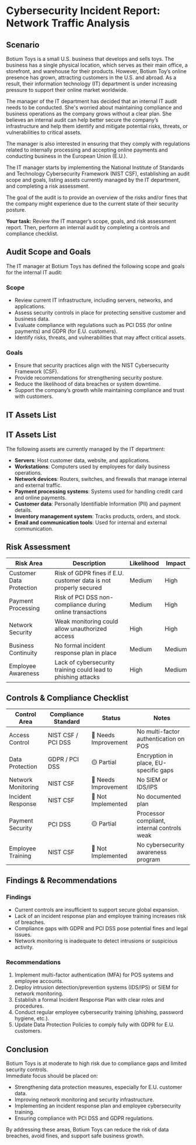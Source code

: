 # Cybersecurity Incident Report: Network Traffic Analysis 
## Scenario  

Botium Toys is a small U.S. business that develops and sells toys. The business has a single physical location, which serves as their main office, a storefront, and warehouse for their products. However, Botium Toy’s online presence has grown, attracting customers in the U.S. and abroad. As a result, their information technology (IT) department is under increasing pressure to support their online market worldwide.  

The manager of the IT department has decided that an internal IT audit needs to be conducted. She's worried about maintaining compliance and business operations as the company grows without a clear plan. She believes an internal audit can help better secure the company’s infrastructure and help them identify and mitigate potential risks, threats, or vulnerabilities to critical assets.  

The manager is also interested in ensuring that they comply with regulations related to internally processing and accepting online payments and conducting business in the European Union (E.U.).  

The IT manager starts by implementing the National Institute of Standards and Technology Cybersecurity Framework (NIST CSF), establishing an audit scope and goals, listing assets currently managed by the IT department, and completing a risk assessment.  

The goal of the audit is to provide an overview of the risks and/or fines that the company might experience due to the current state of their security posture.  

**Your task:** Review the IT manager’s scope, goals, and risk assessment report. Then, perform an internal audit by completing a controls and compliance checklist.  
## Audit Scope and Goals  

The IT manager at Botium Toys has defined the following scope and goals for the internal IT audit:  

### Scope  
- Review current IT infrastructure, including servers, networks, and applications.  
- Assess security controls in place for protecting sensitive customer and business data.  
- Evaluate compliance with regulations such as PCI DSS (for online payments) and GDPR (for E.U. customers).  
- Identify risks, threats, and vulnerabilities that may affect critical assets.  

### Goals  
- Ensure that security practices align with the NIST Cybersecurity Framework (CSF).  
- Provide recommendations for strengthening security posture.  
- Reduce the likelihood of data breaches or system downtime.  
- Support the company’s growth while maintaining compliance and trust with customers.  
## IT Assets List  
## IT Assets List  

The following assets are currently managed by the IT department:  

- **Servers**: Host customer data, website, and applications.  
- **Workstations**: Computers used by employees for daily business operations.  
- **Network devices**: Routers, switches, and firewalls that manage internal and external traffic.  
- **Payment processing systems**: Systems used for handling credit card and online payments.  
- **Customer data**: Personally Identifiable Information (PII) and payment details.  
- **Inventory management system**: Tracks products, orders, and stock.  
- **Email and communication tools**: Used for internal and external communication.  
## Risk Assessment  

| Risk Area                  | Description                                                      | Likelihood | Impact  |
|----------------------------|------------------------------------------------------------------|------------|---------|
| Customer Data Protection   | Risk of GDPR fines if E.U. customer data is not properly secured | Medium     | High    |
| Payment Processing         | Risk of PCI DSS non-compliance during online transactions       | Medium     | High    |
| Network Security           | Weak monitoring could allow unauthorized access                 | High       | High    |
| Business Continuity        | No formal incident response plan in place                        | Medium     | Medium  |
| Employee Awareness         | Lack of cybersecurity training could lead to phishing attacks   | High       | Medium  |
## Controls & Compliance Checklist  

| Control Area      | Compliance Standard | Status             | Notes                                     |
|------------------|------------------|------------------|-------------------------------------------|
| Access Control    | NIST CSF / PCI DSS | 🔴 Needs Improvement | No multi-factor authentication on POS   |
| Data Protection   | GDPR / PCI DSS    | 🟡 Partial         | Encryption in place, EU-specific gaps    |
| Network Monitoring| NIST CSF          | 🔴 Needs Improvement | No SIEM or IDS/IPS                        |
| Incident Response | NIST CSF          | 🔴 Not Implemented | No documented plan                        |
| Payment Security  | PCI DSS           | 🟡 Partial         | Processor compliant, internal controls weak |
| Employee Training | NIST CSF          | 🔴 Not Implemented | No cybersecurity awareness program       |
## Findings & Recommendations  

### Findings
- Current controls are insufficient to support secure global expansion.  
- Lack of an incident response plan and employee training increases risk of breaches.  
- Compliance gaps with GDPR and PCI DSS pose potential fines and legal issues.  
- Network monitoring is inadequate to detect intrusions or suspicious activity.  

### Recommendations
1. Implement multi-factor authentication (MFA) for POS systems and employee accounts.  
2. Deploy intrusion detection/prevention systems (IDS/IPS) or SIEM for network monitoring.  
3. Establish a formal Incident Response Plan with clear roles and procedures.  
4. Conduct regular employee cybersecurity training (phishing, password hygiene, etc.).  
5. Update Data Protection Policies to comply fully with GDPR for E.U. customers.  
## Conclusion  

Botium Toys is at moderate to high risk due to compliance gaps and limited security controls.  
Immediate focus should be placed on:  

- Strengthening data protection measures, especially for E.U. customer data.  
- Improving network monitoring and security infrastructure.  
- Implementing an incident response plan and employee cybersecurity training.  
- Ensuring compliance with PCI DSS and GDPR regulations.  

By addressing these areas, Botium Toys can reduce the risk of data breaches, avoid fines, and support safe business growth.
